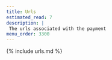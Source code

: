 ```yaml
---
title: Urls
estimated_read: 7
description: |
 The urls associated with the payment
menu_order: 3300
---
```


{% include urls.md %}
